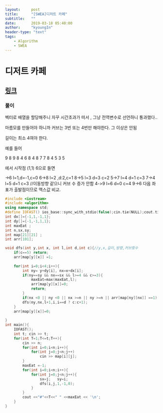 ```yaml
---
layout:     post
title:      "[SWEA]디저트 카페"
subtitle:   ""
date:       2019-03-18 05:40:00
author:     "kyoungIn"
header-type: "text"
tags:
    - Algorithm
    - SWEA
---
```

# 디저트 카페

## [링크](https://www.swexpertacademy.com/main/talk/solvingClub/problemView.do?solveclubId=AV6kld8aisgDFASb&contestProbId=AV5VwAr6APYDFAWu&probBoxId=AV732SG66sEDFAW7&type=PROBLEM&problemBoxTitle=%EC%82%BC%EC%84%B1+%EC%8B%A0%EC%9E%85+%EB%AA%A8%EC%9D%98+sw+%EC%97%AD%EB%9F%89%ED%85%8C%EC%8A%A4%ED%8A%B8+%EB%AC%B8%EC%A0%9C%EB%AA%A8%EC%9D%8C&problemBoxCnt=10)

### 풀이 

벡터로 배열을 할당해주니 자꾸 시간초과가 떠서 , 그냥 전역변수로 선언하니 통과했다..

마름모를 만들어야 하니까 커브는 3번 또는 4번만 해야한다. 그 이상은 안됨

길이는 최소 4여야 한다.

예를 들어

9 8 9 8 
4 6 8 4
8 7 7 8
4 5 3 5

에서 시작점 (1,1) 6으로 들면 

  ->6 l=1,d=-1,c=0
6->8  l=2 ,d:2,c=1
8->5 l=3 d=3 c=2
5->7 l=4 d=1 c=3
7->4 l=5 d=1 c=3 //이동방향 같으니 커브 수 증가 안함
4->9 l=6 d=0 c=4
9->6  다음 좌표가 출발점이므로 맥스값 비교.

```cpp
#include <iostream>
#include <algorithm>
using namespace std;
#define IOFAST() ios_base::sync_with_stdio(false);cin.tie(NULL);cout.tie(NULL);
int dx[]={-1,1,-1,1};
int dy[]={-1,-1,1,1};
int maxEat ;
int n,sx,sy;
int map[21][21] ;
int arr[101];

void dfs(int y,int x, int l,int d,int c){//y,x,길이,방향,커브횟수
    if(c==5) return;
    arr[map[y][x]] =1;
    
    for(int i=0;i<4;i++){
        int ny= y+dy[i], nx=x+dx[i];
        if(ny==sy && nx==sx && l>=4 && c>=3){
            maxEat=max(maxEat,l);
            arr[map[y][x]]=0;
            return;
        }
        if(nx <0 || ny <0 || nx >=n || ny >=n || arr[map[ny][nx]] ==1) continue;
        dfs(ny,nx,l+1,i,i==d ? c:c+1);
    }
    arr[map[y][x]]=0;
    
}
int main(){
    IOFAST();
    int t; cin >> t;
    for(int T=1;T<=t;T++){
        cin >> n;
        for(int i=0;i<n;i++){
            for(int j=0;j<n;j++)
                cin >> map[i][j];
        }
        maxEat =-1;
        for(int i=0;i<n;i++){
            for(int j=0;j<n;j++){
                sx=j;   sy=i;
                dfs(i,j,1,-1,0);
            }
        }
        cout <<"#"<<T<<" " <<maxEat << '\n';
    }
}
```


